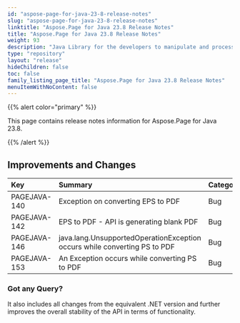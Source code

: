 ```yaml
---
id: "aspose-page-for-java-23-8-release-notes"
slug: "aspose-page-for-java-23-8-release-notes"
linktitle: "Aspose.Page for Java 23.8 Release Notes"
title: "Aspose.Page for Java 23.8 Release Notes"
weight: 93
description: "Java Library for the developers to manipulate and process PS, EPS, and XPS files. Release Notes of Aspose.Page API solution for Java | Release 2023.08"
type: "repository"
layout: "release"
hideChildren: false
toc: false
family_listing_page_title: "Aspose.Page for Java 23.8 Release Notes"
menuItemWithNoContent: false
---
```


{{% alert color="primary" %}}

This page contains release notes information for Aspose.Page for Java 23.8.

{{% /alert %}}

## Improvements and Changes

|**Key**|**Summary**|**Category**|
| :- | :- | :- |
|PAGEJAVA-140|Exception on converting EPS to PDF|Bug|
|PAGEJAVA-142|EPS to PDF - API is generating blank PDF|Bug|
|PAGEJAVA-146|java.lang.UnsupportedOperationException occurs while converting PS to PDF|Bug|
|PAGEJAVA-153|An Exception occurs while converting PS to PDF|Bug|

### Got any Query?
It also includes all changes from the equivalent .NET version and further improves the overall stability of the API in terms of functionality.
